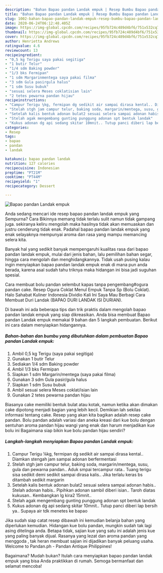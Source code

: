 ```yaml
---
description: "Bahan Bapao pandan Landak empuk | Resep Bumbu Bapao pandan Landak empuk Yang Sedap"
title: "Bahan Bapao pandan Landak empuk | Resep Bumbu Bapao pandan Landak empuk Yang Sedap"
slug: 1002-bahan-bapao-pandan-landak-empuk-resep-bumbu-bapao-pandan-landak-empuk-yang-sedap
date: 2020-06-24T06:12:48.405Z
image: https://img-global.cpcdn.com/recipes/95fb724c489d4bf6/751x532cq70/bapao-pandan-landak-empuk-foto-resep-utama.jpg
thumbnail: https://img-global.cpcdn.com/recipes/95fb724c489d4bf6/751x532cq70/bapao-pandan-landak-empuk-foto-resep-utama.jpg
cover: https://img-global.cpcdn.com/recipes/95fb724c489d4bf6/751x532cq70/bapao-pandan-landak-empuk-foto-resep-utama.jpg
author: Henrietta Andrews
ratingvalue: 4.6
reviewcount: 13
recipeingredient:
- "0,5 kg Terigu saya pakai segitiga"
- "1 butir Telur"
- "1/4 sdm Baking powder"
- "1/3 bks Fermipan"
- "1 sdm Margarinmentega saya pakai filma"
- "3 sdm Gula pasirgula halus"
- "1 sdm Susu bubuk"
- "sesuai selera Meses coklatisian lain"
- "2 tetes pewarna pandan hijau"
recipeinstructions:
- "Campur Terigu ¼kg, fermipan dg sedikit air sampai dirasa kental.. Diamkan stengah jam sampai adonan berfermentasi"
- "Stelah stgh jam campur telur, baking soda, margarin/mentega, susu, gula dan pewarna pandan.. Aduk smpai tercampur rata.. Tuang terigu sisa sedikit demi sedikit sampai dirasa kalis.. Jika terlalu keras bs ditambah sedikit margarin"
- "Setelah kalis bentuk adonan bulat2 sesuai selera sampai adonan habis.. Stelah adonan habis.. Pipihkan adonan sambil diberi isian.. Taroh diatas kukusan.. Kembangkan lg kira2 15mnit.."
- "Stelah agak mengembang gunting punggung adonan spt bentuk landak"
- "Kukus adonan dg api sedang skitar 10mnit.. Tutup panci diberi lap bersih ya.. Supaya air tdk menetes ke bapao"
categories:
- Resep
tags:
- bapao
- pandan
- landak

katakunci: bapao pandan landak 
nutrition: 127 calories
recipecuisine: Indonesian
preptime: "PT21M"
cooktime: "PT44M"
recipeyield: "1"
recipecategory: Dessert

---
```



![Bapao pandan Landak empuk](https://img-global.cpcdn.com/recipes/95fb724c489d4bf6/751x532cq70/bapao-pandan-landak-empuk-foto-resep-utama.jpg)

Anda sedang mencari ide resep bapao pandan landak empuk yang Sempurna? Cara Bikinnya memang tidak terlalu sulit namun tidak gampang juga. sekiranya keliru mengolah maka hasilnya tidak akan memuaskan dan justru cenderung tidak enak. Padahal bapao pandan landak empuk yang enak selayaknya mempunyai aroma dan rasa yang mampu memancing selera kita.

Banyak hal yang sedikit banyak mempengaruhi kualitas rasa dari bapao pandan landak empuk, mulai dari jenis bahan, lalu pemilihan bahan segar, hingga cara mengolah dan menghidangkannya. Tidak usah pusing kalau ingin menyiapkan bapao pandan landak empuk enak di mana pun anda berada, karena asal sudah tahu triknya maka hidangan ini bisa jadi suguhan spesial.

Cara membuat bolu pandan selembut kapas tanpa pengembang#ogura pandan cake. Resep Ogura Coklat Menul Empuk Tanpa Sp (Bolu Coklat). Halo Sahabat Kuliner Indonesia Dividio Kali Ini Saya Mau Berbagi Cara Membuat Duri Landak (BAPAO DURI LANDAK ISI DURIAN).


Di bawah ini ada beberapa tips dan trik praktis dalam mengolah bapao pandan landak empuk yang siap dikreasikan. Anda bisa membuat Bapao pandan Landak empuk memakai 9 bahan dan 5 langkah pembuatan. Berikut ini cara dalam menyiapkan hidangannya.

<!--inarticleads1-->

##### Bahan-bahan dan bumbu yang dibutuhkan dalam pembuatan Bapao pandan Landak empuk:

1. Ambil 0,5 kg Terigu (saya pakai segitiga)
1. Gunakan 1 butir Telur
1. Sediakan 1/4 sdm Baking powder
1. Ambil 1/3 bks Fermipan
1. Siapkan 1 sdm Margarin/mentega (saya pakai filma)
1. Gunakan 3 sdm Gula pasir/gula halus
1. Siapkan 1 sdm Susu bubuk
1. Ambil sesuai selera Meses coklat/isian lain
1. Gunakan 2 tetes pewarna pandan hijau


Biasanya cake memiliki bentuk bulat atau kotak, namun ketika akan dimakan cake dipotong menjadi bagian yang lebih kecil. Demikian lah sekilas informasi tentang cake. Resep yang akan kita bagikan adalah resep cake pandan. Bolu pandan adalah variasi dan aneka kreasi dari kue bolu dengan sentuhan aroma pandan hijau wangi yang enak dan harum menjadikan kue bolu ini Bagaimana siap bikin kue bolu pandan hijau sendiri? 

<!--inarticleads2-->

##### Langkah-langkah menyiapkan Bapao pandan Landak empuk:

1. Campur Terigu ¼kg, fermipan dg sedikit air sampai dirasa kental.. Diamkan stengah jam sampai adonan berfermentasi
1. Stelah stgh jam campur telur, baking soda, margarin/mentega, susu, gula dan pewarna pandan.. Aduk smpai tercampur rata.. Tuang terigu sisa sedikit demi sedikit sampai dirasa kalis.. Jika terlalu keras bs ditambah sedikit margarin
1. Setelah kalis bentuk adonan bulat2 sesuai selera sampai adonan habis.. Stelah adonan habis.. Pipihkan adonan sambil diberi isian.. Taroh diatas kukusan.. Kembangkan lg kira2 15mnit..
1. Stelah agak mengembang gunting punggung adonan spt bentuk landak
1. Kukus adonan dg api sedang skitar 10mnit.. Tutup panci diberi lap bersih ya.. Supaya air tdk menetes ke bapao


Jika sudah siap catat resep dibawah ini kemudian belanja bahan yang diperlukan kemudian. Hidangan kue bolu pandan, mungkin sudah tak lagi asing ditelinga anda. Betapa tidak, sajian kue yang satu ini adalah jenis kue yang paling banyak dijual. Rasanya yang lezat dan aroma pandan yang menggoda , tak heran membuat sajian ini dijadikan banyak peluang usaha. Welcome to Pandan.ph - Pandan Antique Philippines! 

Bagaimana? Mudah bukan? Itulah cara menyiapkan bapao pandan landak empuk yang bisa Anda praktikkan di rumah. Semoga bermanfaat dan selamat mencoba!
